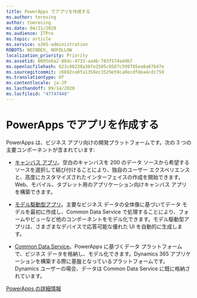 ```yaml
---
title: PowerApps でアプリを作成する
ms.author: toresing
author: tomresing
ms.date: 04/21/2020
ms.audience: ITPro
ms.topic: article
ms.service: o365-administration
ROBOTS: NOINDEX, NOFOLLOW
localization_priority: Priority
ms.assetid: 0095e6a2-884c-4733-aa4b-783f574ad4b7
ms.openlocfilehash: 623c86238a36fe2505c8587c599785ea8a87b47e
ms.sourcegitcommit: c6692ce0fa1358ec3529e59ca0ecdfdea4cdc759
ms.translationtype: HT
ms.contentlocale: ja-JP
ms.lasthandoff: 09/14/2020
ms.locfileid: "47747448"
---
```

# <a name="create-apps-with-powerapps"></a>PowerApps でアプリを作成する

PowerApps は、ビジネス アプリ向けの開発プラットフォームです。次の 3 つの主要コンポーネントが含まれています: 
  
- [キャンバス アプリ](https://go.microsoft.com/fwlink/?linkid=874495)。空白のキャンバスを 200 のデータ ソースから希望するソースを選択して結び付けることにより、独自のユーザー エクスペリエンスと、高度にカスタマイズされたインターフェイスの作成を開始できます。Web、モバイル、タブレット用のアプリケーション向けキャンバス アプリを構築できます。 
    
- [モデル駆動型アプリ](https://go.microsoft.com/fwlink/?linkid=874496)。主要なビジネス データの全体像に基づいてデータ モデルを最初に作成し、Common Data Service で処理することにより、フォームやビューなど他のコンポーネントをモデル化できます。モデル駆動型アプリは、さまざまなデバイスで応答可能な優れた UI を自動的に生成します。 
    
- [Common Data Service](https://go.microsoft.com/fwlink/?linkid=874497)。PowerApps に基づくデータ プラットフォームで、ビジネス データを格納し、モデル化できます。Dynamics 365 アプリケーションを構築する際に基盤となっているプラットフォームです。Dynamics ユーザーの場合、データは Common Data Service に既に格納されています。 
    
[PowerApps の詳細情報](https://go.microsoft.com/fwlink/?linkid=874498)
  

